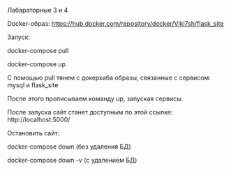 Лабараторные 3 и 4

Docker-образ: https://hub.docker.com/repository/docker/Viki7sh/flask_site

Запуск:

docker-compose pull

docker-compose up

С помощью pull тянем с докерхаба образы, связанные с сервисом: mysql и flask_site

После этого прописываем команду up, запуская сервисы.

После запуска сайт станет доступным по этой ссылке: http://localhost:5000/

Остановить сайт:

docker-compose down    (без удаления БД)

docker-compose down -v (с удалением БД)
